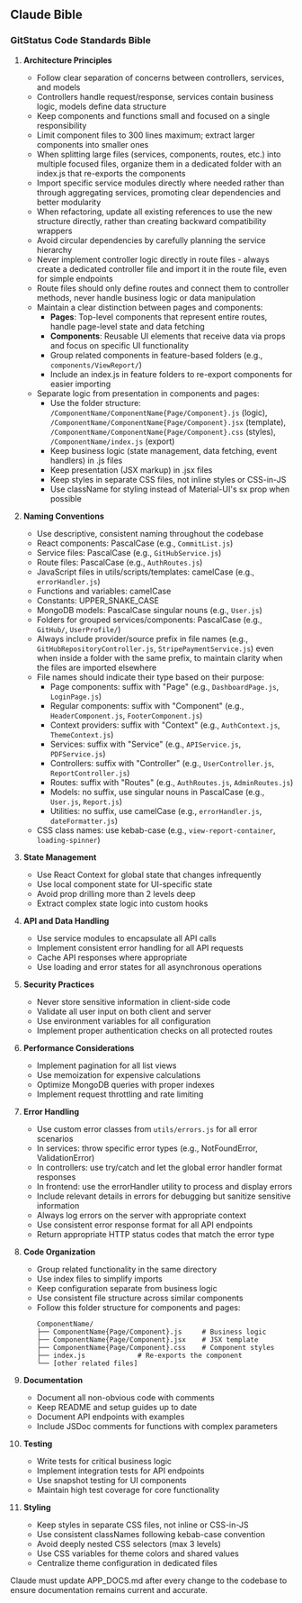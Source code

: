 ## Claude Bible

### GitStatus Code Standards Bible

1. **Architecture Principles**
   - Follow clear separation of concerns between controllers, services, and models
   - Controllers handle request/response, services contain business logic, models define data structure
   - Keep components and functions small and focused on a single responsibility
   - Limit component files to 300 lines maximum; extract larger components into smaller ones
   - When splitting large files (services, components, routes, etc.) into multiple focused files, organize them in a dedicated folder with an index.js that re-exports the components
   - Import specific service modules directly where needed rather than through aggregating services, promoting clear dependencies and better modularity
   - When refactoring, update all existing references to use the new structure directly, rather than creating backward compatibility wrappers
   - Avoid circular dependencies by carefully planning the service hierarchy
   - Never implement controller logic directly in route files - always create a dedicated controller file and import it in the route file, even for simple endpoints
   - Route files should only define routes and connect them to controller methods, never handle business logic or data manipulation
   - Maintain a clear distinction between pages and components:
     - **Pages**: Top-level components that represent entire routes, handle page-level state and data fetching
     - **Components**: Reusable UI elements that receive data via props and focus on specific UI functionality
     - Group related components in feature-based folders (e.g., `components/ViewReport/`)
     - Include an index.js in feature folders to re-export components for easier importing
   - Separate logic from presentation in components and pages:
     - Use the folder structure: `/ComponentName/ComponentName{Page/Component}.js` (logic), `/ComponentName/ComponentName{Page/Component}.jsx` (template), `/ComponentName/ComponentName{Page/Component}.css` (styles), `/ComponentName/index.js` (export)
     - Keep business logic (state management, data fetching, event handlers) in .js files
     - Keep presentation (JSX markup) in .jsx files
     - Keep styles in separate CSS files, not inline styles or CSS-in-JS
     - Use className for styling instead of Material-UI's sx prop when possible

2. **Naming Conventions**
   - Use descriptive, consistent naming throughout the codebase
   - React components: PascalCase (e.g., `CommitList.js`)
   - Service files: PascalCase (e.g., `GitHubService.js`)
   - Route files: PascalCase (e.g., `AuthRoutes.js`)
   - JavaScript files in utils/scripts/templates: camelCase (e.g., `errorHandler.js`)
   - Functions and variables: camelCase
   - Constants: UPPER_SNAKE_CASE
   - MongoDB models: PascalCase singular nouns (e.g., `User.js`)
   - Folders for grouped services/components: PascalCase (e.g., `GitHub/`, `UserProfile/`)
   - Always include provider/source prefix in file names (e.g., `GitHubRepositoryController.js`, `StripePaymentService.js`) even when inside a folder with the same prefix, to maintain clarity when the files are imported elsewhere
   - File names should indicate their type based on their purpose:
     - Page components: suffix with "Page" (e.g., `DashboardPage.js`, `LoginPage.js`)
     - Regular components: suffix with "Component" (e.g., `HeaderComponent.js`, `FooterComponent.js`)
     - Context providers: suffix with "Context" (e.g., `AuthContext.js`, `ThemeContext.js`)
     - Services: suffix with "Service" (e.g., `APIService.js`, `PDFService.js`)
     - Controllers: suffix with "Controller" (e.g., `UserController.js`, `ReportController.js`)
     - Routes: suffix with "Routes" (e.g., `AuthRoutes.js`, `AdminRoutes.js`)
     - Models: no suffix, use singular nouns in PascalCase (e.g., `User.js`, `Report.js`)
     - Utilities: no suffix, use camelCase (e.g., `errorHandler.js`, `dateFormatter.js`)
   - CSS class names: use kebab-case (e.g., `view-report-container`, `loading-spinner`)

3. **State Management**
   - Use React Context for global state that changes infrequently
   - Use local component state for UI-specific state
   - Avoid prop drilling more than 2 levels deep
   - Extract complex state logic into custom hooks

4. **API and Data Handling**
   - Use service modules to encapsulate all API calls
   - Implement consistent error handling for all API requests
   - Cache API responses where appropriate
   - Use loading and error states for all asynchronous operations

5. **Security Practices**
   - Never store sensitive information in client-side code
   - Validate all user input on both client and server
   - Use environment variables for all configuration
   - Implement proper authentication checks on all protected routes

6. **Performance Considerations**
   - Implement pagination for all list views
   - Use memoization for expensive calculations
   - Optimize MongoDB queries with proper indexes
   - Implement request throttling and rate limiting

7. **Error Handling**
   - Use custom error classes from `utils/errors.js` for all error scenarios
   - In services: throw specific error types (e.g., NotFoundError, ValidationError)
   - In controllers: use try/catch and let the global error handler format responses
   - In frontend: use the errorHandler utility to process and display errors
   - Include relevant details in errors for debugging but sanitize sensitive information
   - Always log errors on the server with appropriate context
   - Use consistent error response format for all API endpoints
   - Return appropriate HTTP status codes that match the error type

8. **Code Organization**
   - Group related functionality in the same directory
   - Use index files to simplify imports
   - Keep configuration separate from business logic
   - Use consistent file structure across similar components
   - Follow this folder structure for components and pages:
     ```
     ComponentName/
     ├── ComponentName{Page/Component}.js     # Business logic
     ├── ComponentName{Page/Component}.jsx    # JSX template 
     ├── ComponentName{Page/Component}.css    # Component styles
     ├── index.js             # Re-exports the component
     └── [other related files]
     ```

9. **Documentation**
   - Document all non-obvious code with comments
   - Keep README and setup guides up to date
   - Document API endpoints with examples
   - Include JSDoc comments for functions with complex parameters

10. **Testing**
    - Write tests for critical business logic
    - Implement integration tests for API endpoints
    - Use snapshot testing for UI components
    - Maintain high test coverage for core functionality

11. **Styling**
    - Keep styles in separate CSS files, not inline or CSS-in-JS
    - Use consistent classNames following kebab-case convention
    - Avoid deeply nested CSS selectors (max 3 levels)
    - Use CSS variables for theme colors and shared values
    - Centralize theme configuration in dedicated files

Claude must update APP_DOCS.md after every change to the codebase to ensure documentation remains current and accurate.

